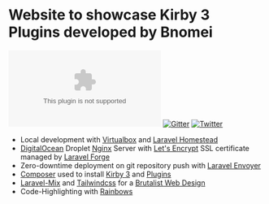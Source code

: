 # Website to showcase Kirby 3 Plugins developed by Bnomei

[![Demo](https://flat.badgen.net/badge/webseite/kirby3-plugins.bnomei.com?color=f92672)](https://kirby3-plugins.bnomei.com) [![Gitter](https://flat.badgen.net/badge/gitter/chat?color=982ab3)](https://gitter.im/bnomei-kirby-3-plugins/community) [![Twitter](https://flat.badgen.net/badge/twitter/bnomei?color=66d9ef)](https://twitter.com/bnomei)

- Local development with [Virtualbox](https://www.virtualbox.org/) and [Laravel Homestead](https://laravel.com/docs/master/homestead)
- [DigitalOcean](https://m.do.co/c/66dfe448d72e) Droplet [Nginx](https://nginx.org/) Server with [Let's Encrypt](https://letsencrypt.org/) SSL certificate managed by [Laravel Forge](https://forge.laravel.com/)
- Zero-downtime deployment on git repository push with [Laravel Envoyer](https://envoyer.io/)
- [Composer](https://getcomposer.org/) used to install [Kirby 3](https://getkirby.com/) and [Plugins](https://packagist.org/users/bnomei/packages/)
- [Laravel-Mix](https://laravel-mix.com/) and [Tailwindcss](https://tailwindcss.com) for a [Brutalist Web Design](https://brutalist-web.design/) 
- Code-Highlighting with [Rainbows](https://craig.is/making/rainbows)
